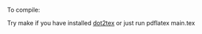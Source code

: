 To compile:

Try make if you have installed [dot2tex](https://dot2tex.readthedocs.io/en/latest/) or just run pdflatex main.tex
